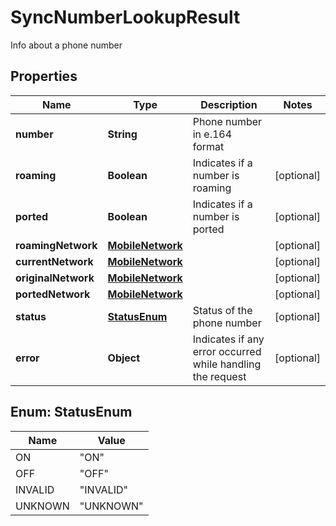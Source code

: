 

# SyncNumberLookupResult

Info about a phone number

## Properties

| Name | Type | Description | Notes |
|------------ | ------------- | ------------- | -------------|
|**number** | **String** | Phone number in e.164 format |  |
|**roaming** | **Boolean** | Indicates if a number is roaming |  [optional] |
|**ported** | **Boolean** | Indicates if a number is ported |  [optional] |
|**roamingNetwork** | [**MobileNetwork**](MobileNetwork.md) |  |  [optional] |
|**currentNetwork** | [**MobileNetwork**](MobileNetwork.md) |  |  [optional] |
|**originalNetwork** | [**MobileNetwork**](MobileNetwork.md) |  |  [optional] |
|**portedNetwork** | [**MobileNetwork**](MobileNetwork.md) |  |  [optional] |
|**status** | [**StatusEnum**](#StatusEnum) | Status of the phone number |  [optional] |
|**error** | **Object** | Indicates if any error occurred while handling the request |  [optional] |



## Enum: StatusEnum

| Name | Value |
|---- | -----|
| ON | &quot;ON&quot; |
| OFF | &quot;OFF&quot; |
| INVALID | &quot;INVALID&quot; |
| UNKNOWN | &quot;UNKNOWN&quot; |




